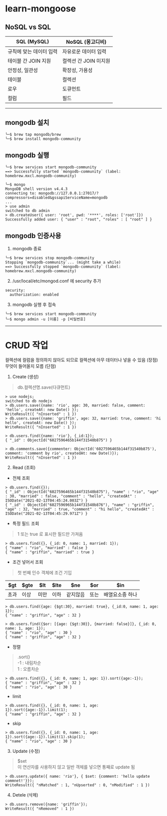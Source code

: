 # learn-mongoose

## NoSQL vs SQL
|SQL (MySQL)|NoSQL (몽고디비)|
|---|---|
규칙에 맞는 데이터 입력 | 자유로운 데이터 입력
테이블 간 JOIN 지원 | 컬렉션 간 JOIN 미지원
안정성, 일관성 | 확장성, 가용성
테이블 | 컬렉션
로우 | 도큐먼트
컬럼 | 필드
----
## mongodb 설치
```console
╰─$ brew tap mongodb/brew
╰─$ brew install mongodb-community
```
## mongodb 실행
```console
╰─$ brew services start mongodb-community   
==> Successfully started `mongodb-community` (label: homebrew.mxcl.mongodb-community)

╰─$ mongo
MongoDB shell version v4.4.3
connecting to: mongodb://127.0.0.1:27017/?compressors=disabled&gssapiServiceName=mongodb
...
> use admin
switched to db admin
> db.createUser({ user: 'root', pwd: '****', roles: ['root']})
Successfully added user: { "user" : "root", "roles" : [ "root" ] }
```

## mongodb 인증사용
1. mongodb 종료
```console
╰─$ brew services stop mongodb-community
Stopping `mongodb-community`... (might take a while)
==> Successfully stopped `mongodb-community` (label: homebrew.mxcl.mongodb-community)
```
2. /usr/local/etc/mongod.conf 에 security 추가
```
security:
  authorization: enabled 
```
3. mongodb 실행 후 접속
```console
╰─$ brew services start mongodb-community
╰─$ mongo admin -u [이름] -p [비밀번호]
```
---
# CRUD 작업
컬렉션에 컬럼을 정의하지 않아도 되므로 컬렉션에 아무 데이터나 넣을 수 있음 (장점)  
무엇이 들어올지 모름 (단점)
1. Create (생성)
>db.컬렉션명.save(다큐먼트)
```console
> use nodejs;
switched to db nodejs
> db.users.save({name: 'rio', age: 30, married: false, comment: 'hello', createAt: new Date() });
WriteResult({ "nInserted" : 1 })
> db.users.save({name: 'griffin', age: 32, married: true, comment: 'hi hello', createAt: new Date() });
WriteResult({ "nInserted" : 1 })

> db.users.find({name: 'rio'}, {_id:1});
{ "_id" : ObjectId("6027596465b144f31540b875") }

> db.comments.save({commenter: ObjectId('6027596465b144f31540b875'), comment: 'comment by rio', createdAt: new Date()});
WriteResult({ "nInserted" : 1 })
```
2. Read (조회)
- 전체 조회
```console
> db.users.find({});
{ "_id" : ObjectId("6027596465b144f31540b875"), "name" : "rio", "age" : 30, "married" : false, "comment" : "hello", "createdAt" : ISODate("2021-02-13T04:45:24.003Z") }
{ "_id" : ObjectId("6027596965b144f31540b876"), "name" : "griffin", "age" : 32, "married" : true, "comment" : "hi hello", "createdAt" : ISODate("2021-02-13T04:45:29.971Z") }
```
- 특정 필드 조회
> 1 또는 true 로 표시한 필드만 가져옴
```console
> db.users.find({}, {_id: 0, name: 1, married: 1});
{ "name" : "rio", "married" : false }
{ "name" : "griffin", "married" : true }
```
- 조건 넣어서 조회
> 첫 번째 인수 객체에 조건 기입

|$gt|$gte| $lt| $lte| $ne| $or| $in|
|---|---|---|---|---|---|---|
|초과|이상|미만|이하|같지않음|또는|배열요소중 하나|
 
```console
> db.users.find({age: {$gt:30}, married: true}, {_id:0, name: 1, age: 1});
{ "name" : "griffin", "age" : 32 }

> db.users.find({$or: [{age: {$gt:30}}, {married: false}]}, {_id: 0, name: 1, age: 1});
{ "name" : "rio", "age" : 30 }
{ "name" : "griffin", "age" : 32 }
```

- 정렬
> .sort()  
-1 : 내림차순  
1 : 오름차순
```console
> db.users.find({}, {_id: 0, name: 1, age: 1}).sort({age:-1});
{ "name" : "griffin", "age" : 32 }
{ "name" : "rio", "age" : 30 }
```

- limit
```console
> db.users.find({}, {_id: 0, name: 1, age: 1}).sort({age:-1}).limit(1);
{ "name" : "griffin", "age" : 32 }
```
- skip
```console
> db.users.find({}, {_id: 0, name: 1, age: 1}).sort({age:-1}).limit(1).skip(1);
{ "name" : "rio", "age" : 30 }
```

3. Update (수정)
> $set  
이 연산자를 사용하지 않고 일반 객체를 넣으면 통째로 update 됨
```console
> db.users.update({ name: 'rio'}, { $set: {comment: 'hello update commnet!'}});
WriteResult({ "nMatched" : 1, "nUpserted" : 0, "nModified" : 1 })
```

4. Detele (삭제)
```console
> db.users.remove({name: 'griffin'});
WriteResult({ "nRemoved" : 1 })
```